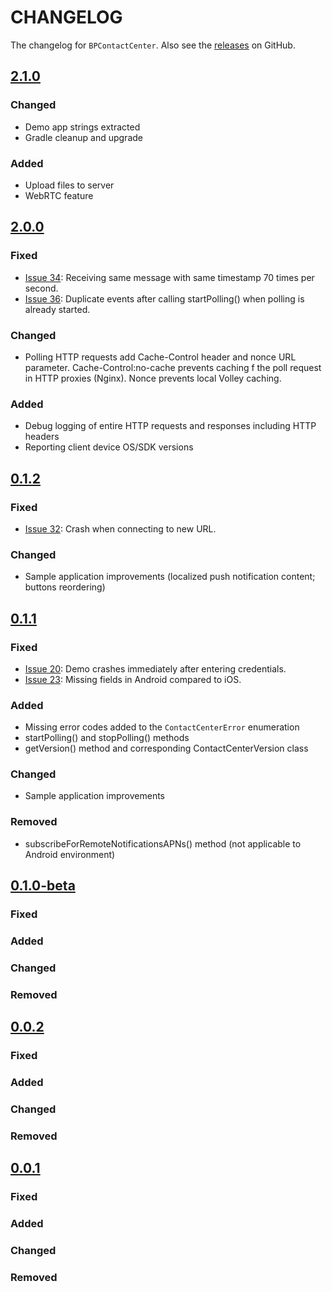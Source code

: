 # CHANGELOG

The changelog for `BPContactCenter`. Also see the [releases](https://github.com/ServicePattern/MobileAPI_Android/releases) on GitHub.
## [2.1.0](https://github.com/ServicePattern/MobileAPI_Android/releases/tag/2.0.1)

### Changed
 - Demo app strings extracted
 - Gradle cleanup and upgrade

### Added
 - Upload files to server
 - WebRTC feature

## [2.0.0](https://github.com/ServicePattern/MobileAPI_Android/releases/tag/2.0.0)

### Fixed
- [Issue 34](https://github.com/ServicePattern/MobileAPI_Android/issues/34): Receiving same message with same timestamp 70 times per second.
- [Issue 36](https://github.com/ServicePattern/MobileAPI_Android/issues/36): Duplicate events after calling startPolling() when polling is already started.

### Changed
 - Polling HTTP requests add Cache-Control header and nonce URL parameter. Cache-Control:no-cache prevents caching f the poll request in HTTP proxies (Nginx). Nonce prevents local Volley caching.

### Added
 - Debug logging of entire HTTP requests and responses including HTTP headers
 - Reporting client device OS/SDK versions

## [0.1.2](https://github.com/ServicePattern/MobileAPI_Android/releases/tag/0.1.2)

### Fixed
- [Issue 32](https://github.com/ServicePattern/MobileAPI_Android/issues/32): Crash when connecting to new URL.

### Changed
 - Sample application improvements (localized push notification content; buttons reordering)

## [0.1.1](https://github.com/ServicePattern/MobileAPI_Android/releases/tag/0.1.1)

### Fixed
- [Issue 20](https://github.com/ServicePattern/MobileAPI_Android/issues/20): Demo crashes immediately after entering credentials.
- [Issue 23](https://github.com/ServicePattern/MobileAPI_Android/issues/23): Missing fields in Android compared to iOS.

### Added
 - Missing error codes added to the `ContactCenterError` enumeration
 - startPolling() and stopPolling() methods
 - getVersion() method and corresponding ContactCenterVersion class
 
### Changed
 - Sample application improvements

### Removed
 - subscribeForRemoteNotificationsAPNs() method (not applicable to Android environment)


## [0.1.0-beta](https://github.com/ServicePattern/MobileAPI_Android/releases/tag/0.1.0-beta)

### Fixed

### Added

### Changed

### Removed


## [0.0.2](https://github.com/ServicePattern/MobileAPI_Android/releases/tag/0.0.2)

### Fixed

### Added

### Changed

### Removed


## [0.0.1](https://github.com/ServicePattern/MobileAPI_Android/releases/tag/0.0.1)

### Fixed

### Added

### Changed

### Removed
